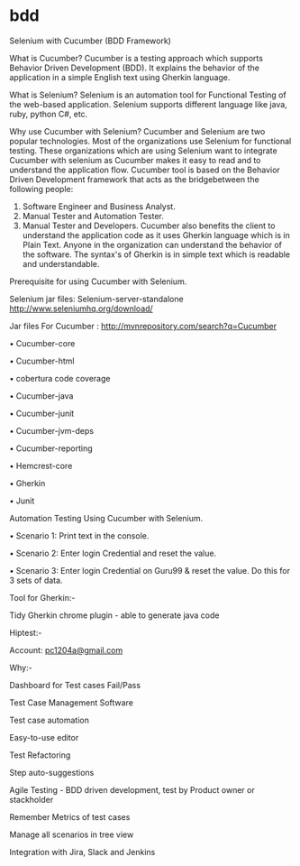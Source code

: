 # bdd
Selenium with Cucumber (BDD Framework)

What is Cucumber?
Cucumber is a testing approach which supports Behavior Driven Development (BDD). It explains the behavior of the application in a simple English text using Gherkin language.

What is Selenium?
Selenium is an automation tool for Functional Testing of the web-based application. Selenium supports different language like java, ruby, python C#, etc.

Why use Cucumber with Selenium?
Cucumber and Selenium are two popular technologies.
Most of the organizations use Selenium for functional testing. These organizations which are using Selenium want to integrate Cucumber with selenium as Cucumber makes it easy to read and to understand the application flow.
Cucumber tool is based on the Behavior Driven Development framework that acts as the bridgebetween the following people:
1.	Software Engineer and Business Analyst.
2.	Manual Tester and Automation Tester.
3.	Manual Tester and Developers.
Cucumber also benefits the client to understand the application code as it uses Gherkin language which is in Plain Text. Anyone in the organization can understand the behavior of the software. The syntax's of Gherkin is in simple text which is readable and understandable.

Prerequisite for using Cucumber with Selenium.

Selenium jar files: Selenium-server-standalone http://www.seleniumhq.org/download/

Jar files For Cucumber : http://mvnrepository.com/search?q=Cucumber

•	Cucumber-core

•	Cucumber-html

•	cobertura code coverage

•	Cucumber-java

•	Cucumber-junit

•	Cucumber-jvm-deps

•	Cucumber-reporting

•	Hemcrest-core

•	Gherkin

•	Junit


Automation Testing Using Cucumber with Selenium.

•	Scenario 1: Print text in the console.

•	Scenario 2: Enter login Credential and reset the value.

•	Scenario 3: Enter login Credential on Guru99 & reset the value. Do this for 3 sets of data.


Tool for Gherkin:- 

Tidy Gherkin chrome plugin - able to generate java code  

Hiptest:- 

Account: pc1204a@gmail.com

Why:- 

Dashboard for Test cases Fail/Pass

Test Case Management Software 

Test case automation

Easy-to-use editor

Test Refactoring

Step auto-suggestions

Agile Testing - BDD driven development, test by Product owner  or stackholder

Remember Metrics of test cases

Manage all scenarios in tree view

Integration with Jira, Slack and Jenkins

